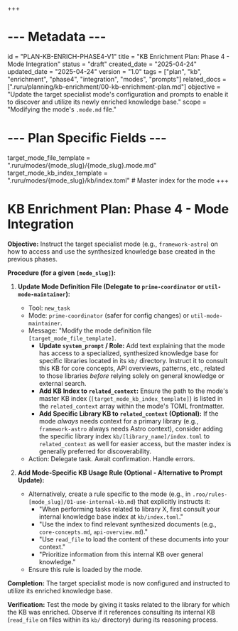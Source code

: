 +++
# --- Metadata ---
id = "PLAN-KB-ENRICH-PHASE4-V1"
title = "KB Enrichment Plan: Phase 4 - Mode Integration"
status = "draft"
created_date = "2025-04-24"
updated_date = "2025-04-24"
version = "1.0"
tags = ["plan", "kb", "enrichment", "phase4", "integration", "modes", "prompts"]
related_docs = [".ruru/planning/kb-enrichment/00-kb-enrichment-plan.md"]
objective = "Update the target specialist mode's configuration and prompts to enable it to discover and utilize its newly enriched knowledge base."
scope = "Modifying the mode's `.mode.md` file."
# --- Plan Specific Fields ---
target_mode_file_template = ".ruru/modes/{mode_slug}/{mode_slug}.mode.md"
target_mode_kb_index_template = ".ruru/modes/{mode_slug}/kb/index.toml" # Master index for the mode
+++

# KB Enrichment Plan: Phase 4 - Mode Integration

**Objective:** Instruct the target specialist mode (e.g., `framework-astro`) on how to access and use the synthesized knowledge base created in the previous phases.

**Procedure (for a given `[mode_slug]`):**

1.  **Update Mode Definition File (Delegate to `prime-coordinator` or `util-mode-maintainer`):**
    *   Tool: `new_task`
    *   Mode: `prime-coordinator` (safer for config changes) or `util-mode-maintainer`.
    *   Message: "Modify the mode definition file `[target_mode_file_template]`.
        *   **Update `system_prompt` / Role:** Add text explaining that the mode has access to a specialized, synthesized knowledge base for specific libraries located in its `kb/` directory. Instruct it to consult this KB for core concepts, API overviews, patterns, etc., related to those libraries *before* relying solely on general knowledge or external search.
        *   **Add KB Index to `related_context`:** Ensure the path to the mode's master KB index (`[target_mode_kb_index_template]`) is listed in the `related_context` array within the mode's TOML frontmatter.
        *   **Add Specific Library KB to `related_context` (Optional):** If the mode *always* needs context for a primary library (e.g., `framework-astro` always needs Astro context), consider adding the specific library index `kb/[library_name]/index.toml` to `related_context` as well for easier access, but the master index is generally preferred for discoverability.
    *   Action: Delegate task. Await confirmation. Handle errors.

2.  **Add Mode-Specific KB Usage Rule (Optional - Alternative to Prompt Update):**
    *   Alternatively, create a rule specific to the mode (e.g., in `.roo/rules-[mode_slug]/01-use-internal-kb.md`) that explicitly instructs it:
        *   "When performing tasks related to library X, first consult your internal knowledge base index at `kb/index.toml`."
        *   "Use the index to find relevant synthesized documents (e.g., `core-concepts.md`, `api-overview.md`)."
        *   "Use `read_file` to load the content of these documents into your context."
        *   "Prioritize information from this internal KB over general knowledge."
    *   Ensure this rule is loaded by the mode.

**Completion:** The target specialist mode is now configured and instructed to utilize its enriched knowledge base.

**Verification:** Test the mode by giving it tasks related to the library for which the KB was enriched. Observe if it references consulting its internal KB (`read_file` on files within its `kb/` directory) during its reasoning process.